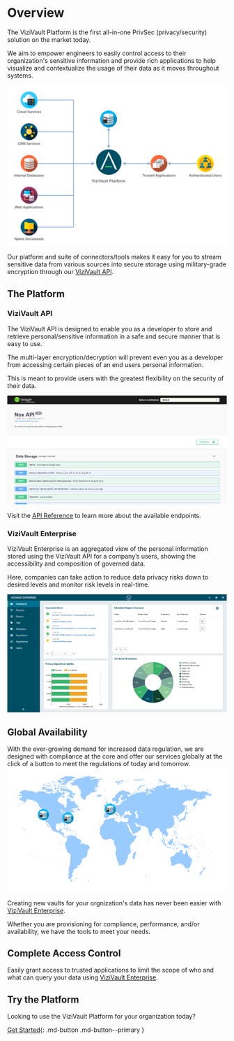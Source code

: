 # Overview
The ViziVault Platform is the first all-in-one PrivSec (privacy/security) solution on the market today.

We aim to empower engineers to easily control access to their organization's sensitive information and provide rich applications to help visualize and contextualize the usage of their data as it moves throughout systems.

![ViziVault Platform Overview](/assets/images/anontech-overview-no-data.png)

Our platform and suite of connectors/tools makes it easy for you to stream sensitive data from various sources into secure storage using military-grade encryption through our [ViziVault API](#vizivault-api).

## The Platform

### ViziVault API

The ViziVault API is designed to enable you as a developer to store and retrieve personal/sensitive information in a safe and secure manner that is easy to use.

The multi-layer encryption/decryption will prevent even you as a developer from accessing certain pieces of an end users personal information.

This is meant to provide users with the greatest flexibility on the security of their data.

![ViziVault API](/assets/images/vault-api-docs.png)

Visit the [API Reference](/API%20Reference/api-endpoints/) to learn more about the available endpoints.

### ViziVault Enterprise

ViziVault Enterprise is an aggregated view of the personal information stored using the ViziVault API for a company’s users, showing the accessibility and composition of governed data.

Here, companies can take action to reduce data privacy risks down to desired levels and monitor risk levels in real-time.

![ViziVault Enterprise](/assets/images/vizivault-enterprise.png)

## Global Availability
With the ever-growing demand for increased data regulation, we are designed with compliance at the core and offer our services globally at the click of a button to meet the regulations of today and tomorrow.
![Global Vaults](/assets/images/anontech-geovaults.png)

Creating new vaults for your orgnization's data has never been easier with [ViziVault Enterprise](#vizivault-enterprise).

Whether you are provisioning for compliance, performance, and/or availability, we have the tools to meet your needs.

## Complete Access Control
Easily grant access to trusted applications to limit the scope of who and what can query your data using [ViziVault Enterprise](#vizivault-enterprise).

## Try the Platform
Looking to use the ViziVault Platform for your organization today?

[Get Started](getting-started){: .md-button .md-button--primary }

